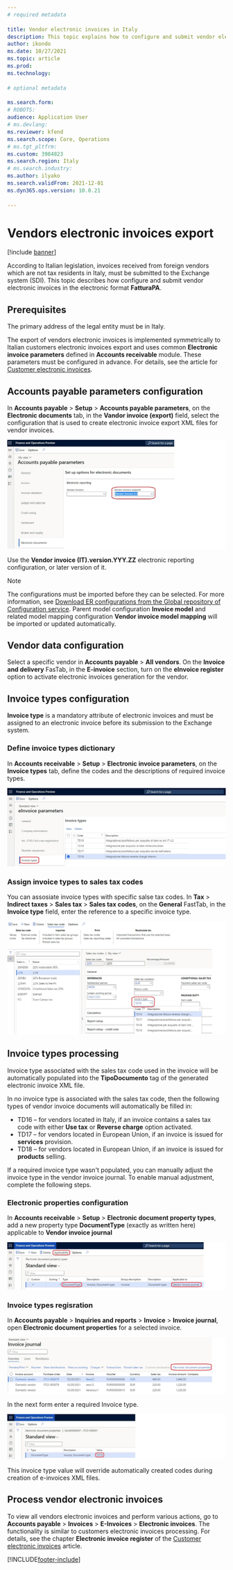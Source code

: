 ```yaml
---
# required metadata

title: Vendor electronic invoices in Italy
description: This topic explains how to configure and submit vendor electronic invoices in Italy.
author: ikondo
ms.date: 10/27/2021
ms.topic: article
ms.prod: 
ms.technology: 

# optional metadata

ms.search.form:  
# ROBOTS: 
audience: Application User
# ms.devlang: 
ms.reviewer: kfend
ms.search.scope: Core, Operations
# ms.tgt_pltfrm: 
ms.custom: 3984823
ms.search.region: Italy
# ms.search.industry: 
ms.author: ilyako
ms.search.validFrom: 2021-12-01
ms.dyn365.ops.version: 10.0.21

---
```


# Vendors electronic invoices export

[!include [banner](../includes/banner.md)]

According to Italian legislation, invoices received from foreign vendors which are not tax residents in Italy, must be submitted to the Exchange system (SDI).
This topic describes how configure and submit vendor electronic invoices in the electronic format **FatturaPA**.

## Prerequisites

The primary address of the legal entity must be in Italy.

The export of vendors electronic invoices is implemented symmetrically to Italian customers electronic invoices export and uses common **Electronic invoice parameters** defined in **Accounts receivable** module. These parameters must be configured in advance. For details, see the article for [Customer electronic invoices](emea-ita-e-invoices.md).


## <a id="apparameters"></a>Accounts payable parameters configuration

In **Accounts payable** \> **Setup** \> **Accounts payable parameters**, on the **Electronic documents** tab, in the **Vandor invoice (export)** field, select the configuration that is used to create electronic invoice export XML files for vendor invoices.

![Electronic documents in Accounts payable parameters](media/emea-ita-AP-parameter-e-invoices.jpg)

Use the **Vendor invoice (IT).version.YYY.ZZ** electronic reporting configuration, or later version of it.

> [!NOTE]
> The configurations must be imported before they can be selected. For more information, see [Download ER configurations from the Global repository of Configuration service](../../fin-ops-core/dev-itpro/analytics/er-download-configurations-global-repo.md).
> Parent model configuration **Invoice model** and related model mapping configuration **Vendor invoice model mapping** will be imported or updated automatically.


## Vendor data configuration

Select a specific vendor in **Accounts payable** \> **All vendors**. On the **Invoice and delivery** FasTab, in the **E-invoice** section, turn on the **eInvoice register** option to activate electronic invoices generation for the vendor.

## Invoice types configuration

**Invoice type** is a mandatory attribute of electronic invoices and must be assigned to an electronic invoice before its submission to the Exchange system.

### Define invoice types dictionary

In **Accounts receivable** \> **Setup** \> **Electronic invoice parameters**, on the **Invoice types** tab, define the codes and the descriptions of required invoice types.

![Invoice types dictionary](media/emea-ita-invoice-types.jpg)

### Assign invoice types to sales tax codes

You can assosiate invoice types with specific salse tax codes. In **Tax** \> **Indirect taxes** \> **Sales tax** \> **Sales tax codes**, on the **General** FastTab, in the **Invoice type** field, enter the reference to a specific invoice type.

![Invoice types in tax codes](media/emea-ita-invoice-types-tax-codes.jpg)

## Invoice types processing

Invoice type associated with the sales tax code used in the invoice will be automatically populated into the **TipoDocumento** tag of the generated electronic invoice XML file.

In no invoice type is associated with the sales tax code, then the following types of vendor invoice documents will automatically be filled in:

- TD16 – for vendors located in Italy, if an invoice contains a sales tax code with either **Use tax** or **Reverse charge** option activated.
- TD17 – for vendors located in European Union, if an invoice is issued for **services** provision.
- TD18 – for vendors located in European Union, if an invoice is issued for **products** selling.

If a required invoice type wasn't populated, you can manually adjust the invoice type in the vendor invoice journal. 
To enable manual adjustment, complete the following steps.

### Electronic properties configuration

In **Accounts receivable** > **Setup** > **Electronic document property types**, add a new property type **DocumentType** (exactly as written here) applicable to **Vendor invoice journal**

![Invoice type parameter](media/emea-ita-invoice-type-parameter.jpg)

### Invoice types regisration

In **Accounts payable** > **Inquiries and reports** > **Invoice** > **Invoice journal**, open **Electronic document properties** for a selected invoice.

![Invoice type in invoices](media/emea-ita-invoice-type-in-invoice.jpg)

In the next form enter a required Invoice type.

![Invoice type value](media/emea-ita-invoice-type-value.jpg)

This invoice type value will override automatically created codes during creation of e-invoices XML files.


## Process vendor electronic invoices

To view all vendors electronic invoices and perform various actions, go to **Accounts payable** > **Invoices** > **E-Invoices** > **Electronic invoices**.
The functionality is similar to customers electronic invoices processing. For details, see the chapter **Electronic invoice register** of the [Customer electronic invoices](emea-ita-e-invoices.md) article.


[!INCLUDE[footer-include](../../includes/footer-banner.md)]

